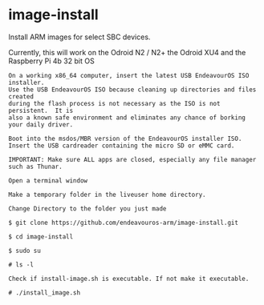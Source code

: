 # image-install
Install ARM images for select SBC devices.

Currently, this will work on the Odroid N2 / N2+ the Odroid XU4 and the Raspberry Pi 4b 32 bit OS

    
    On a working x86_64 computer, insert the latest USB EndeavourOS ISO installer.
    Use the USB EndeavourOS ISO because cleaning up directories and files created
    during the flash process is not necessary as the ISO is not persistent.  It is
    also a known safe environment and eliminates any chance of borking your daily driver.
    
    Boot into the msdos/MBR version of the EndeavourOS installer ISO.
    Insert the USB cardreader containing the micro SD or eMMC card.
    
    IMPORTANT: Make sure ALL apps are closed, especially any file manager such as Thunar.
    
    Open a terminal window
    
    Make a temporary folder in the liveuser home directory.

    Change Directory to the folder you just made
    
    $ git clone https://github.com/endeavouros-arm/image-install.git

    $ cd image-install

    $ sudo su

    # ls -l

    Check if install-image.sh is executable. If not make it executable.

    # ./install_image.sh
